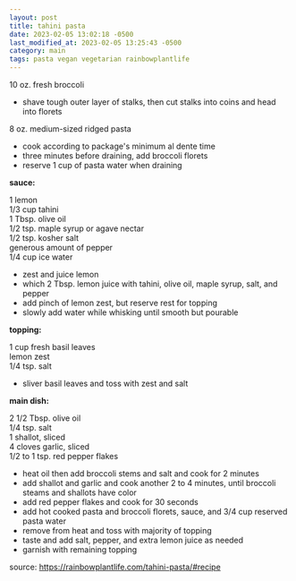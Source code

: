 ```yaml
---
layout: post
title: tahini pasta
date: 2023-02-05 13:02:18 -0500
last_modified_at: 2023-02-05 13:25:43 -0500
category: main
tags: pasta vegan vegetarian rainbowplantlife
---
```


10 oz. fresh broccoli  
* shave tough outer layer of stalks, then cut stalks into coins and head into florets

8 oz. medium-sized ridged pasta  
* cook according to package's minimum al dente time
* three minutes before draining, add broccoli florets
* reserve 1 cup of pasta water when draining


**sauce:**

1 lemon  
1/3 cup tahini  
1 Tbsp. olive oil  
1/2 tsp. maple syrup or agave nectar  
1/2 tsp. kosher salt  
generous amount of pepper  
1/4 cup ice water  
* zest and juice lemon
* which 2 Tbsp. lemon juice with tahini, olive oil, maple syrup, salt, and pepper
* add pinch of lemon zest, but reserve rest for topping
* slowly add water while whisking until smooth but pourable


**topping:**

1 cup fresh basil leaves  
lemon zest  
1/4 tsp. salt  
* sliver basil leaves and toss with zest and salt

**main dish:**

2 1/2 Tbsp. olive oil  
1/4 tsp. salt  
1 shallot, sliced  
4 cloves garlic, sliced  
1/2 to 1 tsp. red pepper flakes  
* heat oil then add broccoli stems and salt and cook for 2 minutes
* add shallot and garlic and cook another 2 to 4 minutes, until broccoli steams and
  shallots have color
* add red pepper flakes and cook for 30 seconds
* add hot cooked pasta and broccoli florets, sauce, and 3/4 cup reserved pasta water
* remove from heat and toss with majority of topping
* taste and add salt, pepper, and extra lemon juice as needed
* garnish with remaining topping


source: <https://rainbowplantlife.com/tahini-pasta/#recipe>
